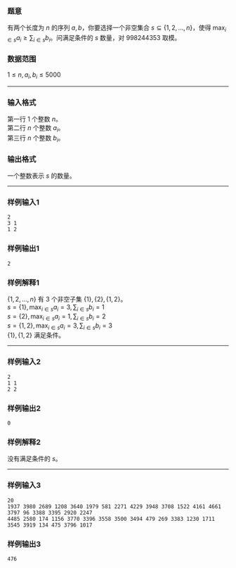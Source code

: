 ### 题意
有两个长度为 $n$ 的序列 $a,b$，你要选择一个非空集合 $s\subseteq\{1,2,...,n\}$，使得 $\max_{i\in s}a_i\ge\sum_{i\in s}b_i$。问满足条件的 $s$ 数量，对 $998244353$ 取模。
### 数据范围
$1\le n,a_i,b_i\le5000$

---
### 输入格式
第一行 $1$ 个整数 $n$。  
第二行 $n$ 个整数 $a_i$。  
第三行 $n$ 个整数 $b_i$。  
### 输出格式
一个整数表示 $s$ 的数量。

---
### 样例输入1
```
2
3 1
1 2
```
### 样例输出1
```
2
```
### 样例解释1
$\{1,2,...,n\}$ 有 $3$ 个非空子集 $\{1\},\{2\},\{1,2\}$。  
$s=\{1\},\max_{i\in s}a_i=3,\sum_{i\in s}b_i=1$  
$s=\{2\},\max_{i\in s}a_i=1,\sum_{i\in s}b_i=2$  
$s=\{1,2\},\max_{i\in s}a_i=3,\sum_{i\in s}b_i=3$  
$\{1\},\{1,2\}$ 满足条件。

---
### 样例输入2
```
2
1 1
2 2
```
### 样例输出2
```
0
```
### 样例解释2
没有满足条件的 $s$。

---
### 样例输入3
```
20
1937 3980 2689 1208 3640 1979 581 2271 4229 3948 3708 1522 4161 4661 3797 96 3388 3395 2920 2247
4485 2580 174 1156 3770 3396 3558 3500 3494 479 269 3383 1230 1711 3545 3919 134 475 3796 1017
```
### 样例输出3
```
476
```